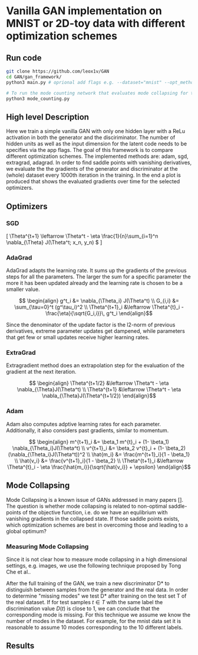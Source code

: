# Vanilla GAN implementation on MNIST or 2D-toy data with different optimization schemes
## Run code
``` bash
git clone https://github.com/leox1v/GAN
cd GAN/gan_framework/
python3 main.py # oprional add flags e.g. --dataset="mnist" --opt_methods="adam sgd extragrad adagrad"

# To run the mode counting network that evaluates mode collapsing for the specified experiment 
python3 mode_counting.py
```

## High level Description
Here we train a simple vanilla GAN with only one hidden layer with a ReLu activation in both the generator and the disciriminator. The number of hidden units as well as the input dimension for the latent code needs to be specifies via the app flags.
The goal of this framework is to compare different optimization schemes. The implemented methods are: adam, sgd, extragrad, adagrad. In order to find saddle points with vanishing derivatives, we evaluate the the gradients of the generator and discriminator at the (whole) dataset every 1000th iteration in the training.
In the end a plot is produced that shows the evaluated gradients over time for the selected optimizers.


## Optimizers

### SGD
\[ \Theta^{t+1} \leftarrow \Theta^t - \eta \frac{1}{n}\sum_{i=1}^n \nabla_{\Theta} J(\Theta^t; x_n, y_n) $ \]
### AdaGrad
AdaGrad adapts the learning rate. It sums up the gradients of the previous steps for all the parameters. The larger the sum for a specific parameter the more it has been updated already and the learning rate is chosen to be a smaller value.

$$  \begin{align} g^t_i &= \nabla_{\Theta_i} J(\Theta^t) \\
					G_{i,i} &= \sum_{\tau=0}^t (g^\tau_i)^2 \\
					\Theta^{t+1}_i &\leftarrow \Theta^{t}_i - \frac{\eta}{\sqrt{G_i,i}}\, g^t_i 
\end{align}$$  
					
Since the denominator of the update factor is the l2-norm of previous derivatives, extreme parameter updates get dampened, while parameters that get few or small updates receive higher learning rates.
### ExtraGrad
Extragradient method does an extrapolation step for the evaluation of the gradient at the next iteration.

$$  \begin{align} \Theta^{t+1/2} &\leftarrow \Theta^t - \eta \nabla_{\Theta}J(\Theta^t) \\
					 \Theta^{t+1} &\leftarrow \Theta^t - \eta \nabla_{\Theta}J(\Theta^{t+1/2})
\end{align}$$ 

### Adam
Adam also computes adptive learning rates for each parameter. Additionally, it also considers past gradients, similar to momentum.

$$  \begin{align} m^{t+1}_i &= \beta_1 m^{t}_i + (1- \beta_1) \nabla_{\Theta_i}J(\Theta^t) \\
					 v^{t+1}_i &= \beta_2 v^{t}_i + (1- \beta_2) (\nabla_{\Theta_i}J(\Theta^t))^2 \\
					 \hat{m_i} &= \frac{m^{t+1}_i}{1 - \beta_1} \\
 					 \hat{v_i} &= \frac{v^{t+1}_i}{1 - \beta_2} \\
 					 \Theta^{t+1}_i &\leftarrow \Theta^{t}_i - \eta \frac{\hat{m_i}}{\sqrt{\hat{v_i}} + \epsilon}
\end{align}$$ 


## Mode Collapsing
Mode Collapsing is a known issue of GANs addressed in many papers []. The question is whether mode collapsing is related to non-optimal saddle-points of the objective function, i.e. do we have an equlibrium with vanishing gradients in the collapsed state. If those saddle points exists, which optimization schemes are best in overcoming those and leading to a global optimum?
### Measuring Mode Collapsing
Since it is not clear how to measure mode collapsing in a high dimensional settings, e.g. images, we use the following technique proposed by Tong Che et al..

After the full training of the GAN, we train a new discriminator D* to distinguish between samples from the generator and the real data. In order to determine "missing modes" we test D* after training on the test set T of the real dataset. If for test samples $t \in T$ with the same label the discrimination value $D(t)$ is close to 1, we can conclude that the corresponding mode is missing. For this technique we assume we know the number of modes in the dataset. For example, for the mnist data set it is reasonable to assume 10 modes corresponding to the 10 different labels.  



## Results
